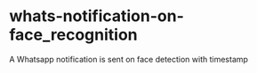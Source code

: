 # whats-notification-on-face_recognition
A Whatsapp notification is sent on face detection with timestamp  
